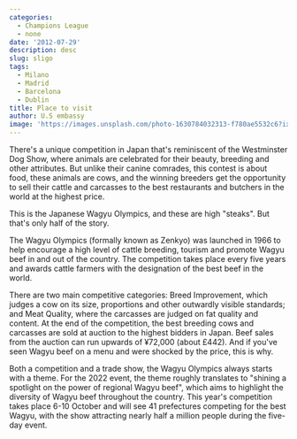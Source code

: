 ```yaml
---
categories:
  - Champions League
  - none
date: '2012-07-29'
description: desc
slug: sligo
tags:
  - Milano
  - Madrid
  - Barcelona
  - Dublin
title: Place to visit
author: U.S embassy
image: 'https://images.unsplash.com/photo-1630784032313-f780ae5532c6?ixlib=rb-1.2.1&ixid=MnwxMjA3fDB8MHxwaG90by1wYWdlfHx8fGVufDB8fHx8&auto=format&fit=crop&w=687&q=80'
---
```


There's a unique competition in Japan that's reminiscent of the Westminster Dog Show, where animals are celebrated for their beauty, breeding and other attributes. But unlike their canine comrades, this contest is about food, these animals are cows, and the winning breeders get the opportunity to sell their cattle and carcasses to the best restaurants and butchers in the world at the highest price.

This is the Japanese Wagyu Olympics, and these are high "steaks". But that's only half of the story.

The Wagyu Olympics (formally known as Zenkyo) was launched in 1966 to help encourage a high level of cattle breeding, tourism and promote Wagyu beef in and out of the country. The competition takes place every five years and awards cattle farmers with the designation of the best beef in the world.

There are two main competitive categories: Breed Improvement, which judges a cow on its size, proportions and other outwardly visible standards; and Meat Quality, where the carcasses are judged on fat quality and content. At the end of the competition, the best breeding cows and carcasses are sold at auction to the highest bidders in Japan. Beef sales from the auction can run upwards of ¥72,000 (about £442). And if you've seen Wagyu beef on a menu and were shocked by the price, this is why.

Both a competition and a trade show, the Wagyu Olympics always starts with a theme. For the 2022 event, the theme roughly translates to "shining a spotlight on the power of regional Wagyu beef", which aims to highlight the diversity of Wagyu beef throughout the country. This year's competition takes place 6-10 October and will see 41 prefectures competing for the best Wagyu, with the show attracting nearly half a million people during the five-day event.
